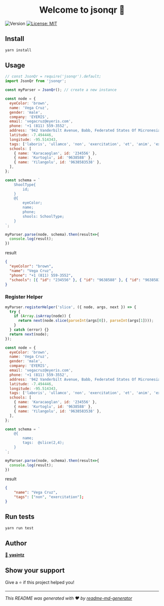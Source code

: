 <h1 align="center">Welcome to jsonqr 👋</h1>
<p>
  <img alt="Version" src="https://img.shields.io/badge/version-0.1.0-blue.svg?cacheSeconds=2592000" />
  <a href="#" target="_blank">
    <img alt="License: MIT" src="https://img.shields.io/badge/License-MIT-yellow.svg" />
  </a>
</p>

## Install

```sh
yarn install
```

## Usage

```js
// const JsonQr = require('jsonqr').default;
import JsonQr from 'jsonqr';

const myParser = JsonQr(); // create a new instance

const node = {
  eyeColor: 'brown',
  name: 'Vega Cruz',
  gender: 'male',
  company: 'EYERIS',
  email: 'vegacruz@eyeris.com',
  phone: '+1 (811) 559-3552',
  address: '942 Vanderbilt Avenue, Babb, Federated States Of Micronesia, 3522',
  latitude: -7.494446,
  longitude: -95.514343,
  tags: ['laboris', 'ullamco', 'non', 'exercitation', 'et', 'anim', 'ex'],
  schools: [
    { name: 'Karacaoglan', id: '234556' },
    { name: 'Kurtoglu', id: '9638588' },
    { name: 'Yilangolu', id: '9638583538' },
  ],
};

const schema = `
    ShoolType{
        id;
    }
    @{
        eyeColor;
        name;
        phone;
        shools: SchoolType;
    }
`;

myParser.parse(node, schema).then(result=>{
  console.log(result);
})
```

result

```json
{
  "eyeColor": "brown",
  "name": "Vega Cruz",
  "phone": "+1 (811) 559-3552",
  "schools": [{ "id": "234556" }, { "id": "9638588" }, { "id": "9638583538" }]
}
```
### Register Helper
```js
myParser.registerHelper('slice', ({ node, args, next }) => {
  try {
    if (Array.isArray(node)) {
      return next(node.slice(parseInt(args[0]), parseInt(args[1])));
    }
  } catch (error) {}
  return next(node);
});

const node = {
  eyeColor: 'brown',
  name: 'Vega Cruz',
  gender: 'male',
  company: 'EYERIS',
  email: 'vegacruz@eyeris.com',
  phone: '+1 (811) 559-3552',
  address: '942 Vanderbilt Avenue, Babb, Federated States Of Micronesia, 3522',
  latitude: -7.494446,
  longitude: -95.514343,
  tags: ['laboris', 'ullamco', 'non', 'exercitation', 'et', 'anim', 'ex'],
  schools: [
    { name: 'Karacaoglan', id: '234556' },
    { name: 'Kurtoglu', id: '9638588' },
    { name: 'Yilangolu', id: '9638583538' },
  ],
};

const schema = `
    @{
        name;
        tags:  @slice(2,4);
    }
`;

myParser.parse(node, schema).then(result=>{
  console.log(result);
})
```

result

```json
{
    "name": "Vega Cruz",
    "tags": ["non", "exercitation"];
}
```

## Run tests

```sh
yarn run test
```

## Author

[👤 **yasintz**]('https://github.com/yasintz')

## Show your support

Give a ⭐️ if this project helped you!

---

_This README was generated with ❤️ by [readme-md-generator](https://github.com/kefranabg/readme-md-generator)_
